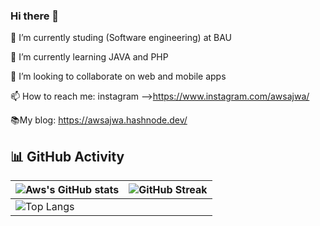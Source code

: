 ### Hi there 👋

🔭 I’m currently studing (Software engineering) at BAU

🌱 I’m currently learning JAVA and PHP

👯 I’m looking to collaborate on web and mobile apps

📫 How to reach me: instagram -->https://www.instagram.com/awsajwa/

📚My blog: https://awsajwa.hashnode.dev/



<!--
**awsabu/awsabu** is a ✨ _special_ ✨ repository because its `README.md` (this file) appears on your GitHub profile.

Here are some ideas to get you started:

- 🔭 I’m currently working on ...
- 🌱 I’m currently learning ...
- 👯 I’m looking to collaborate on ...
- 🤔 I’m looking for help with ...
- 💬 Ask me about ...
- 📫 How to reach me: ...
- 😄 Pronouns: ...
- ⚡ Fun fact: ...
-->









## 📊 GitHub Activity
| ![Aws's GitHub stats](https://github-readme-stats.vercel.app/api?username=Aws-ajwa&show_icons=true&theme=radical) | ![GitHub Streak](https://github-readme-streak-stats.herokuapp.com?user=Aws-Ajwa&theme=radical)                                                                                                           |
| --------------------------------------------------------------------------------------------------------------------------------- | ----------------------------------------------------------------------------------------------------------------------------------------------------------------------------------------------------------------- |
| ![Top Langs](https://github-readme-stats.vercel.app/api/top-langs/?username=Aws-Ajwa&langs_count=8&theme=radical&layout=compact) | 
